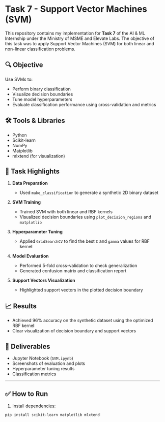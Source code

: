 # Task 7 - Support Vector Machines (SVM)

This repository contains my implementation for **Task 7** of the AI & ML Internship under the Ministry of MSME and Elevate Labs. The objective of this task was to apply Support Vector Machines (SVM) for both linear and non-linear classification problems.

## 🔍 Objective
Use SVMs to:
- Perform binary classification
- Visualize decision boundaries
- Tune model hyperparameters
- Evaluate classification performance using cross-validation and metrics

## 🛠 Tools & Libraries
- Python
- Scikit-learn
- NumPy
- Matplotlib
- mlxtend (for visualization)

## 📌 Task Highlights

1. **Data Preparation**
   - Used `make_classification` to generate a synthetic 2D binary dataset

2. **SVM Training**
   - Trained SVM with both linear and RBF kernels
   - Visualized decision boundaries using `plot_decision_regions` and `matplotlib`

3. **Hyperparameter Tuning**
   - Applied `GridSearchCV` to find the best `C` and `gamma` values for RBF kernel

4. **Model Evaluation**
   - Performed 5-fold cross-validation to check generalization
   - Generated confusion matrix and classification report

5. **Support Vectors Visualization**
   - Highlighted support vectors in the plotted decision boundary

## 📈 Results
- Achieved 96% accuracy on the synthetic dataset using the optimized RBF kernel
- Clear visualization of decision boundary and support vectors

## 🔗 Deliverables
- Jupyter Notebook (`SVM.ipynb`)
- Screenshots of evaluation and plots
- Hyperparameter tuning results
- Classification metrics

---

## ✅ How to Run

1. Install dependencies:
```bash
pip install scikit-learn matplotlib mlxtend
